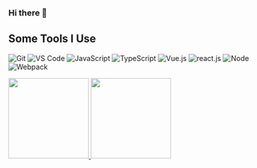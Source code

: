 ### Hi there 👋

<!--
**zzjingzhang/zzjingzhang** is a ✨ _special_ ✨ repository because its `README.md` (this file) appears on your GitHub profile.

Here are some ideas to get you started:

- 🔭 I’m currently working on ...
- 🌱 I’m currently learning ...
- 👯 I’m looking to collaborate on ...
- 🤔 I’m looking for help with ...
- 💬 Ask me about ...
- 📫 How to reach me: ...
- 😄 Pronouns: ...
- ⚡ Fun fact: ...
-->

<h2> Some Tools I Use</h2>

![Git](https://img.shields.io/badge/-Git-%23F05032?style=for-the-badge&logo=git&logoColor=%23ffffff) ![VS Code](https://img.shields.io/badge/-VSCode-%23007ACC?style=for-the-badge&logo=visual-studio-code)
![JavaScript](https://img.shields.io/badge/-JavaScript-%23F7DF1C?style=for-the-badge&logo=javascript&logoColor=000000&labelColor=%23F7DF1C&color=%23FFCE5A) ![TypeScript](https://img.shields.io/badge/-TypeScript-%232C3A42?style=for-the-badge&logo=TypeScript)
![Vue.js](https://img.shields.io/badge/-Vue.js-%232c3e50?style=for-the-badge&logo=Vue.js) ![react.js](https://img.shields.io/badge/-React.js-%232c3e50?style=for-the-badge&logo=react)
![Node](https://img.shields.io/badge/-NodeJS-%232e8b57?style=for-the-badge&logo=Node.js&logoColor=%23ffffff) ![Webpack](https://img.shields.io/badge/-Webpack-%232C3A42?style=for-the-badge&logo=webpack)

<a href="https://github.com/zzjingzhang">
  <img height="160" src="https://stats4github.vercel.app/api?username=zzjingzhang&show_icons=true&theme=radical"/>
</a>
<a href="https://github.com/zzjingzhang">
  <img height="160" src="https://stats4github.vercel.app/api/top-langs/?username=zzjingzhang&layout=compact&theme=radical&bg_color=30,ff758c,e4efe9&text_color=ffffff&title_color=29323c"/>
</a>
